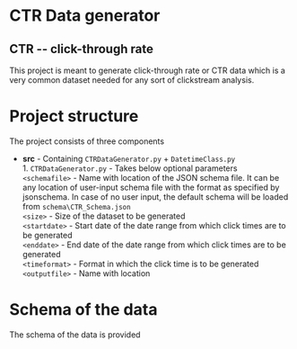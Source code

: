 # CTR Data generator 
## CTR -- click-through rate

This project is meant to generate click-through rate or CTR data which is a very common dataset needed for any sort of clickstream analysis. 

# Project structure
The project consists of three components  
* **src** - Containing `CTRDataGenerator.py` + `DatetimeClass.py`  
          1.  `CTRDataGenerator.py` - Takes below optional parameters  
                `<schemafile>` - Name with location of the JSON schema file. It can be any location of user-input schema file with the                                      format as specified by jsonschema. In case of no user input, the default schema will be loaded from   `schema\CTR_Schema.json`  
                `<size>`       - Size of the dataset to be generated  
                `<startdate>`  - Start date of the date range from which click times are to be generated  
                `<enddate>`    - End date of the date range from which click times are to be generated  
                `<timeformat>` - Format in which the click time is to be generated  
                `<outputfile>` - Name with location    


# Schema of the data
The schema of the data is provided 

